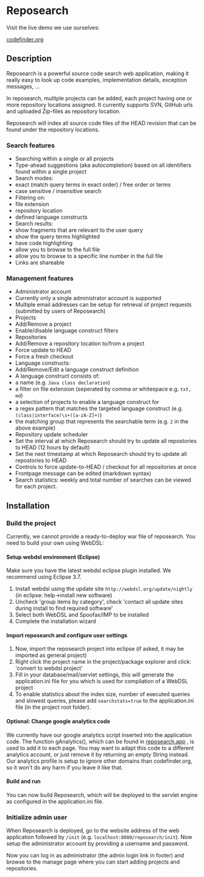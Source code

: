 # Reposearch #

Visit the live demo we use ourselves:

[codefinder.org](http://www.codefinder.org)

## Description ##

Reposearch is a powerful source code search web application, making it really easy to look up code examples, implementation details, exception messages, ...

In reposearch, mulitple projects can be added, each project having one or more repository locations assigned. It currently supports SVN, GitHub urls and uploaded Zip-files as repository location.

Reposearch will index all source code files of the HEAD revision that can be found under the repository locations.

### Search features ###

 - Searching within a single or all projects
 - Type-ahead suggestions (aka autocompletion) based on all identifiers found within a single project
 - Search modes:
  - exact (match query terms in exact order) / free order or terms
  - case sensitive / insensitive search
 - Filtering on:
  - file extension
  - repository location
  - defined language constructs
 - Search results:
  - show fragments that are relevant to the user query
  - show the query terms highlighted
  - have code highlighting
  - allow you to browse to the full file
  - allow you to browse to a specific line number in the full file
 - Links are shareable

### Management features ###
 - Administrator account
  - Currently only a single administrator account is supported
  - Multiple email addresses can be setup for retrieval of project requests (submitted by users of Reposearch)
 - Projects
  - Add/Remove a project
  - Enable/disable language construct filters
 - Repositories
  - Add/Remove a repository location to/from a project
  - Force update to HEAD
  - Force a fresh checkout 
 - Language constructs:
  - Add/Remove/Edit a language construct definition
  - A language construct consists of:
   - a name (e.g. `Java class declaration`)
   - a filter on file extension (seperated by comma or whitespace e.g. `txt, md`)
   - a selection of projects to enable a language construct for
   - a regex pattern that matches the targeted language construct (e.g. `(class|interface)\s+([a-zA-Z]+)`)
   - the matching group that represents the searchable term (e.g. `2` in the above example)
 - Repository update scheduler
  - Set the interval at which Reposearch should try to update all repostories to HEAD (12 hours by default)
  - Set the next timestamp at which Reposearch should try to update all repostories to HEAD
  - Controls to force update-to-HEAD / checkout for all repositories at once
 - Frontpage message can be edited (markdown syntax)
 - Search statistics: weekly and total number of searches can be viewed for each project.

## Installation ##

### Build the project ###
Currently, we cannot provide a ready-to-deploy war file of reposearch. You need to build your own using WebDSL:

#### Setup webdsl environment (Eclipse) ####
Make sure you have the latest webdsl eclipse plugin installed. We recommend using Eclipse 3.7.

 1. Install webdsl using the update site `http://webdsl.org/update/nightly` (in eclipse: help->install new software)
 2. Uncheck 'group items by category', check 'contact all update sites during install to find required software'
 3. Select both WebDSL and Spoofax/IMP to be installed
 4. Complete the installation wizard

#### Import reposearch and configure user settings ####
 1. Now, import the reposearch project into eclipse (if asked, it may be imported as general project)
 2. Right click the project name in the project/package explorer and click: 'convert to webdsl project'
 3. Fill in your database/mail/servlet settings, this will generate the application.ini file for you which is used for compilation of a WebDSL project
 4. To enable statistics about the index size, number of executed queries and slowest queries, please add `searchstats=true` to the application.ini file (in the project root folder).

#### Optional: Change google analytics code ####
We currently have our google analytics script inserted into the application code.
The function gAnalytics(), which can be found in [reposearch.app](https://github.com/webdsl/reposearch/blob/master/reposearch.app) , is used to add it to each page. You may want to adapt this code to a different analytics account, or just remove it by returning an empty String instead.
Our analytics profile is setup to ignore other domains than codefinder.org, so it won't do any harm if you leave it like that.

#### Build and run ####
You can now build Reposearch, which will be deployed to the servlet engine as configured in the application.ini file.

### Initialize admin user ###

When Reposearch is deployed, go to the website address of the web application followed by `/init` (e.g. `localhost:8080/reposearch/init`). Now setup the administrator account by providing a username and password.

Now you can log in as administrator (the admin login link in footer) and browse to the manage page where you can start adding projects and repositories.
